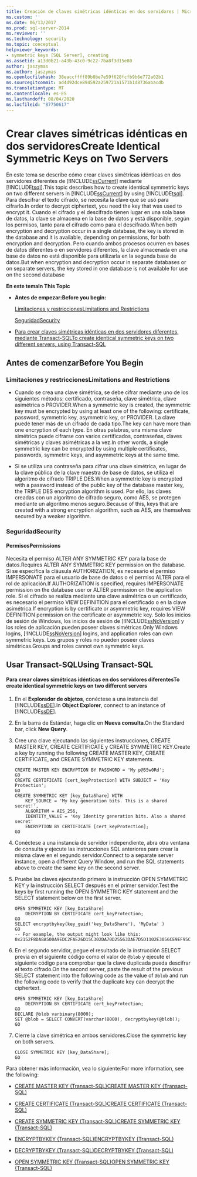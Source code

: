```yaml
---
title: Creación de claves simétricas idénticas en dos servidores | Microsoft Docs
ms.custom: ''
ms.date: 06/13/2017
ms.prod: sql-server-2014
ms.reviewer: ''
ms.technology: security
ms.topic: conceptual
helpviewer_keywords:
- symmetric keys [SQL Server], creating
ms.assetid: a13d0b21-a43b-43c0-9c22-7ba8f3d15e80
author: jaszymas
ms.author: jaszymas
ms.openlocfilehash: 38eaccffff89b0be7e59f628fcfb9b6e772a02b1
ms.sourcegitcommit: ad4d92dce894592a259721a1571b1d8736abacdb
ms.translationtype: MT
ms.contentlocale: es-ES
ms.lasthandoff: 08/04/2020
ms.locfileid: "87750617"
---
```

# <a name="create-identical-symmetric-keys-on-two-servers"></a><span data-ttu-id="d6867-102">Crear claves simétricas idénticas en dos servidores</span><span class="sxs-lookup"><span data-stu-id="d6867-102">Create Identical Symmetric Keys on Two Servers</span></span>
  <span data-ttu-id="d6867-103">En este tema se describe cómo crear claves simétricas idénticas en dos servidores diferentes de [!INCLUDE[ssCurrent](../../../includes/sscurrent-md.md)] mediante [!INCLUDE[tsql](../../../includes/tsql-md.md)].</span><span class="sxs-lookup"><span data-stu-id="d6867-103">This topic describes how to create identical symmetric keys on two different servers in [!INCLUDE[ssCurrent](../../../includes/sscurrent-md.md)] by using [!INCLUDE[tsql](../../../includes/tsql-md.md)].</span></span> <span data-ttu-id="d6867-104">Para descifrar el texto cifrado, se necesita la clave que se usó para cifrarlo.</span><span class="sxs-lookup"><span data-stu-id="d6867-104">In order to decrypt ciphertext, you need the key that was used to encrypt it.</span></span> <span data-ttu-id="d6867-105">Cuando el cifrado y el descifrado tienen lugar en una sola base de datos, la clave se almacena en la base de datos y está disponible, según los permisos, tanto para el cifrado como para el descifrado.</span><span class="sxs-lookup"><span data-stu-id="d6867-105">When both encryption and decryption occur in a single database, the key is stored in the database and it is available, depending on permissions, for both encryption and decryption.</span></span> <span data-ttu-id="d6867-106">Pero cuando ambos procesos ocurren en bases de datos diferentes o en servidores diferentes, la clave almacenada en una base de datos no está disponible para utilizarla en la segunda base de datos.</span><span class="sxs-lookup"><span data-stu-id="d6867-106">But when encryption and decryption occur in separate databases or on separate servers, the key stored in one database is not available for use on the second database</span></span>  
  
 <span data-ttu-id="d6867-107">**En este tema**</span><span class="sxs-lookup"><span data-stu-id="d6867-107">**In This Topic**</span></span>  
  
-   <span data-ttu-id="d6867-108">**Antes de empezar:**</span><span class="sxs-lookup"><span data-stu-id="d6867-108">**Before you begin:**</span></span>  
  
     [<span data-ttu-id="d6867-109">Limitaciones y restricciones</span><span class="sxs-lookup"><span data-stu-id="d6867-109">Limitations and Restrictions</span></span>](#Restrictions)  
  
     [<span data-ttu-id="d6867-110">Seguridad</span><span class="sxs-lookup"><span data-stu-id="d6867-110">Security</span></span>](#Security)  
  
-   [<span data-ttu-id="d6867-111">Para crear claves simétricas idénticas en dos servidores diferentes, mediante Transact-SQL</span><span class="sxs-lookup"><span data-stu-id="d6867-111">To create identical symmetric keys on two different servers, using Transact-SQL</span></span>](#TsqlProcedure)  
  
##  <a name="before-you-begin"></a><a name="BeforeYouBegin"></a> <span data-ttu-id="d6867-112">Antes de comenzar</span><span class="sxs-lookup"><span data-stu-id="d6867-112">Before You Begin</span></span>  
  
###  <a name="limitations-and-restrictions"></a><a name="Restrictions"></a> <span data-ttu-id="d6867-113">Limitaciones y restricciones</span><span class="sxs-lookup"><span data-stu-id="d6867-113">Limitations and Restrictions</span></span>  
  
-   <span data-ttu-id="d6867-114">Cuando se crea una clave simétrica, se debe cifrar mediante uno de los siguientes métodos: certificado, contraseña, clave simétrica, clave asimétrica o PROVIDER.</span><span class="sxs-lookup"><span data-stu-id="d6867-114">When a symmetric key is created, the symmetric key must be encrypted by using at least one of the following: certificate, password, symmetric key, asymmetric key, or PROVIDER.</span></span> <span data-ttu-id="d6867-115">La clave puede tener más de un cifrado de cada tipo.</span><span class="sxs-lookup"><span data-stu-id="d6867-115">The key can have more than one encryption of each type.</span></span> <span data-ttu-id="d6867-116">En otras palabras, una misma clave simétrica puede cifrarse con varios certificados, contraseñas, claves simétricas y claves asimétricas a la vez.</span><span class="sxs-lookup"><span data-stu-id="d6867-116">In other words, a single symmetric key can be encrypted by using multiple certificates, passwords, symmetric keys, and asymmetric keys at the same time.</span></span>  
  
-   <span data-ttu-id="d6867-117">Si se utiliza una contraseña para cifrar una clave simétrica, en lugar de la clave pública de la clave maestra de base de datos, se utiliza el algoritmo de cifrado TRIPLE DES.</span><span class="sxs-lookup"><span data-stu-id="d6867-117">When a symmetric key is encrypted with a password instead of the public key of the database master key, the TRIPLE DES encryption algorithm is used.</span></span> <span data-ttu-id="d6867-118">Por ello, las claves creadas con un algoritmo de cifrado seguro, como AES, se protegen mediante un algoritmo menos seguro.</span><span class="sxs-lookup"><span data-stu-id="d6867-118">Because of this, keys that are created with a strong encryption algorithm, such as AES, are themselves secured by a weaker algorithm.</span></span>  
  
###  <a name="security"></a><a name="Security"></a> <span data-ttu-id="d6867-119">Seguridad</span><span class="sxs-lookup"><span data-stu-id="d6867-119">Security</span></span>  
  
####  <a name="permissions"></a><a name="Permissions"></a> <span data-ttu-id="d6867-120">Permisos</span><span class="sxs-lookup"><span data-stu-id="d6867-120">Permissions</span></span>  
 <span data-ttu-id="d6867-121">Necesita el permiso ALTER ANY SYMMETRIC KEY para la base de datos.</span><span class="sxs-lookup"><span data-stu-id="d6867-121">Requires ALTER ANY SYMMETRIC KEY permission on the database.</span></span> <span data-ttu-id="d6867-122">Si se especifica la cláusula AUTHORIZATION, es necesario el permiso IMPERSONATE para el usuario de base de datos o el permiso ALTER para el rol de aplicación.</span><span class="sxs-lookup"><span data-stu-id="d6867-122">If AUTHORIZATION is specified, requires IMPERSONATE permission on the database user or ALTER permission on the application role.</span></span> <span data-ttu-id="d6867-123">Si el cifrado se realiza mediante una clave asimétrica o un certificado, es necesario el permiso VIEW DEFINITION para el certificado o en la clave asimétrica.</span><span class="sxs-lookup"><span data-stu-id="d6867-123">If encryption is by certificate or asymmetric key, requires VIEW DEFINITION permission on the certificate or asymmetric key.</span></span> <span data-ttu-id="d6867-124">Solo los inicios de sesión de Windows, los inicios de sesión de [!INCLUDE[ssNoVersion](../../../includes/ssnoversion-md.md)] y los roles de aplicación pueden poseer claves simétricas.</span><span class="sxs-lookup"><span data-stu-id="d6867-124">Only Windows logins, [!INCLUDE[ssNoVersion](../../../includes/ssnoversion-md.md)] logins, and application roles can own symmetric keys.</span></span> <span data-ttu-id="d6867-125">Los grupos y roles no pueden poseer claves simétricas.</span><span class="sxs-lookup"><span data-stu-id="d6867-125">Groups and roles cannot own symmetric keys.</span></span>  
  
##  <a name="using-transact-sql"></a><a name="TsqlProcedure"></a> <span data-ttu-id="d6867-126">Usar Transact-SQL</span><span class="sxs-lookup"><span data-stu-id="d6867-126">Using Transact-SQL</span></span>  
  
#### <a name="to-create-identical-symmetric-keys-on-two-different-servers"></a><span data-ttu-id="d6867-127">Para crear claves simétricas idénticas en dos servidores diferentes</span><span class="sxs-lookup"><span data-stu-id="d6867-127">To create identical symmetric keys on two different servers</span></span>  
  
1.  <span data-ttu-id="d6867-128">En el **Explorador de objetos**, conéctese a una instancia del [!INCLUDE[ssDE](../../../includes/ssde-md.md)].</span><span class="sxs-lookup"><span data-stu-id="d6867-128">In **Object Explorer**, connect to an instance of [!INCLUDE[ssDE](../../../includes/ssde-md.md)].</span></span>  
  
2.  <span data-ttu-id="d6867-129">En la barra de Estándar, haga clic en **Nueva consulta**.</span><span class="sxs-lookup"><span data-stu-id="d6867-129">On the Standard bar, click **New Query**.</span></span>  
  
3.  <span data-ttu-id="d6867-130">Cree una clave ejecutando las siguientes instrucciones, CREATE MASTER KEY, CREATE CERTIFICATE y CREATE SYMMETRIC KEY.</span><span class="sxs-lookup"><span data-stu-id="d6867-130">Create a key by running the following CREATE MASTER KEY, CREATE CERTIFICATE, and CREATE SYMMETRIC KEY statements.</span></span>  
  
    ```  
    CREATE MASTER KEY ENCRYPTION BY PASSWORD = 'My p@55w0Rd';  
    GO  
    CREATE CERTIFICATE [cert_keyProtection] WITH SUBJECT = 'Key Protection';  
    GO  
    CREATE SYMMETRIC KEY [key_DataShare] WITH  
        KEY_SOURCE = 'My key generation bits. This is a shared secret!',  
        ALGORITHM = AES_256,   
        IDENTITY_VALUE = 'Key Identity generation bits. Also a shared secret'  
        ENCRYPTION BY CERTIFICATE [cert_keyProtection];  
    GO  
    ```  
  
4.  <span data-ttu-id="d6867-131">Conéctese a una instancia de servidor independiente, abra otra ventana de consulta y ejecute las instrucciones SQL anteriores para crear la misma clave en el segundo servidor.</span><span class="sxs-lookup"><span data-stu-id="d6867-131">Connect to a separate server instance, open a different Query Window, and run the SQL statements above to create the same key on the second server.</span></span>  
  
5.  <span data-ttu-id="d6867-132">Pruebe las claves ejecutando primero la instrucción OPEN SYMMETRIC KEY y la instrucción SELECT después en el primer servidor.</span><span class="sxs-lookup"><span data-stu-id="d6867-132">Test the keys by first running the OPEN SYMMETRIC KEY statement and the SELECT statement below on the first server.</span></span>  
  
    ```  
    OPEN SYMMETRIC KEY [key_DataShare]   
        DECRYPTION BY CERTIFICATE cert_keyProtection;  
    GO  
    SELECT encryptbykey(key_guid('key_DataShare'), 'MyData' )  
    GO  
    -- For example, the output might look like this: 0x2152F8DA8A500A9EDC2FAE26D15C302DA70D25563DAE7D5D1102E3056CE9EF95CA3E7289F7F4D0523ED0376B155FE9C3  
    ```  
  
6.  <span data-ttu-id="d6867-133">En el segundo servidor, pegue el resultado de la instrucción SELECT previa en el siguiente código como el valor de `@blob` y ejecute el siguiente código para comprobar que la clave duplicada pueda descifrar el texto cifrado.</span><span class="sxs-lookup"><span data-stu-id="d6867-133">On the second server, paste the result of the previous SELECT statement into the following code as the value of `@blob` and run the following code to verify that the duplicate key can decrypt the ciphertext.</span></span>  
  
    ```  
    OPEN SYMMETRIC KEY [key_DataShare]   
        DECRYPTION BY CERTIFICATE cert_keyProtection;  
    GO  
    DECLARE @blob varbinary(8000);  
    SET @blob = SELECT CONVERT(varchar(8000), decryptbykey(@blob));  
    GO  
    ```  
  
7.  <span data-ttu-id="d6867-134">Cierre la clave simétrica en ambos servidores.</span><span class="sxs-lookup"><span data-stu-id="d6867-134">Close the symmetric key on both servers.</span></span>  
  
    ```  
    CLOSE SYMMETRIC KEY [key_DataShare];  
    GO  
    ```  
  
 <span data-ttu-id="d6867-135">Para obtener más información, vea lo siguiente:</span><span class="sxs-lookup"><span data-stu-id="d6867-135">For more information, see the following:</span></span>  
  
-   [<span data-ttu-id="d6867-136">CREATE MASTER KEY &#40;Transact-SQL&#41;</span><span class="sxs-lookup"><span data-stu-id="d6867-136">CREATE MASTER KEY &#40;Transact-SQL&#41;</span></span>](/sql/t-sql/statements/create-master-key-transact-sql)  
  
-   [<span data-ttu-id="d6867-137">CREATE CERTIFICATE &#40;Transact-SQL&#41;</span><span class="sxs-lookup"><span data-stu-id="d6867-137">CREATE CERTIFICATE &#40;Transact-SQL&#41;</span></span>](/sql/t-sql/statements/create-certificate-transact-sql)  
  
-   [<span data-ttu-id="d6867-138">CREATE SYMMETRIC KEY &#40;Transact-SQL&#41;</span><span class="sxs-lookup"><span data-stu-id="d6867-138">CREATE SYMMETRIC KEY &#40;Transact-SQL&#41;</span></span>](/sql/t-sql/statements/create-symmetric-key-transact-sql)  
  
-   [<span data-ttu-id="d6867-139">ENCRYPTBYKEY &#40;Transact-SQL&#41;</span><span class="sxs-lookup"><span data-stu-id="d6867-139">ENCRYPTBYKEY &#40;Transact-SQL&#41;</span></span>](/sql/t-sql/functions/encryptbykey-transact-sql)  
  
-   [<span data-ttu-id="d6867-140">DECRYPTBYKEY &#40;Transact-SQL&#41;</span><span class="sxs-lookup"><span data-stu-id="d6867-140">DECRYPTBYKEY &#40;Transact-SQL&#41;</span></span>](/sql/t-sql/functions/decryptbykey-transact-sql)  
  
-   [<span data-ttu-id="d6867-141">OPEN SYMMETRIC KEY &#40;Transact-SQL&#41;</span><span class="sxs-lookup"><span data-stu-id="d6867-141">OPEN SYMMETRIC KEY &#40;Transact-SQL&#41;</span></span>](/sql/t-sql/statements/open-symmetric-key-transact-sql)  
  
  
